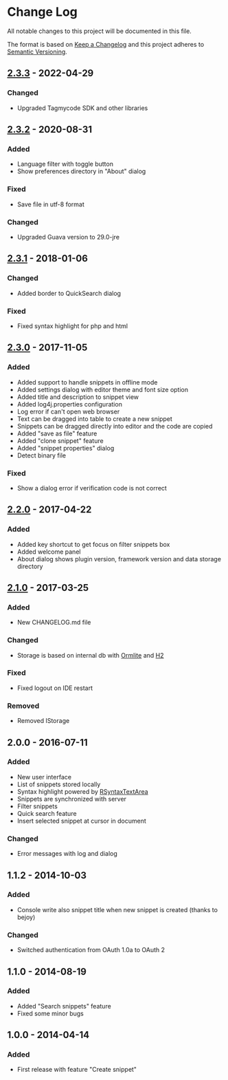 # Change Log
All notable changes to this project will be documented in this file.

The format is based on [Keep a Changelog](http://keepachangelog.com/)
and this project adheres to [Semantic Versioning](http://semver.org/).

## [2.3.3] - 2022-04-29
### Changed
- Upgraded Tagmycode SDK and other libraries

## [2.3.2] - 2020-08-31
### Added
- Language filter with toggle button
- Show preferences directory in "About" dialog

### Fixed
- Save file in utf-8 format

### Changed
- Upgraded Guava version to 29.0-jre

## [2.3.1] - 2018-01-06
### Changed
- Added border to QuickSearch dialog

### Fixed
- Fixed syntax highlight for php and html

## [2.3.0] - 2017-11-05
### Added
- Added support to handle snippets in offline mode
- Added settings dialog with editor theme and font size option
- Added title and description to snippet view
- Added log4j.properties configuration
- Log error if can't open web browser
- Text can be dragged into table to create a new snippet
- Snippets can be dragged directly into editor and the code are copied
- Added "save as file" feature
- Added "clone snippet" feature
- Added "snippet properties" dialog
- Detect binary file

### Fixed
- Show a dialog error if verification code is not correct

## [2.2.0] - 2017-04-22
### Added
- Added key shortcut to get focus on filter snippets box
- Added welcome panel
- About dialog shows plugin version, framework version and data storage directory

## [2.1.0] - 2017-03-25
### Added
- New CHANGELOG.md file

### Changed
- Storage is based on internal db with [Ormlite](http://ormlite.com/) and [H2](http://www.h2database.com)

### Fixed
- Fixed logout on IDE restart

### Removed
- Removed IStorage

## 2.0.0 - 2016-07-11
### Added
- New user interface
- List of snippets stored locally
- Syntax highlight powered by <a href="http://bobbylight.github.io/RSyntaxTextArea/">RSyntaxTextArea</a>
- Snippets are synchronized with server
- Filter snippets
- Quick search feature
- Insert selected snippet at cursor in document 

### Changed
- Error messages with log and dialog

## 1.1.2 - 2014-10-03
### Added
- Console write also snippet title when new snippet is created (thanks to bejoy)

### Changed
- Switched authentication from OAuth 1.0a to OAuth 2

## 1.1.0 - 2014-08-19
### Added
- Added "Search snippets" feature
- Fixed some minor bugs

## 1.0.0 - 2014-04-14
### Added
- First release with feature "Create snippet"

[2.3.3]: https://github.com/massimozappino/tagmycode-java-plugin-framework/compare/v2.3.2...v2.3.3
[2.3.2]: https://github.com/massimozappino/tagmycode-java-plugin-framework/compare/v2.3.1...v2.3.2
[2.3.1]: https://github.com/massimozappino/tagmycode-java-plugin-framework/compare/v2.3.0...v2.3.1
[2.3.0]: https://github.com/massimozappino/tagmycode-java-plugin-framework/compare/v2.2.0...v2.3.0
[2.2.0]: https://github.com/massimozappino/tagmycode-java-plugin-framework/compare/v2.1.0...v2.2.0
[2.1.0]: https://github.com/massimozappino/tagmycode-java-plugin-framework/compare/v2.0.0...v2.1.0
